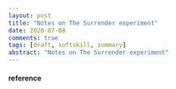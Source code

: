 ```yaml
---
layout: post
title: "Notes on The Surrender experiment"
date: 2020-07-08
comments: true
tags: [draft, softskill, summary]
abstract: "Notes on The Surrender experiment"
---
```



#### reference

